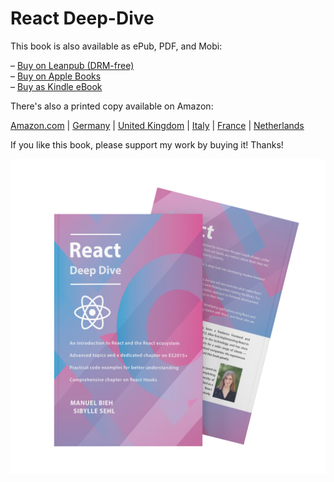 # React Deep-Dive

This book is also available as ePub, PDF, and Mobi:

– [Buy on Leanpub \(DRM-free\)](https://leanpub.com/react-deep-dive)  
– [Buy on Apple Books](https://books.apple.com/us/book/react-deep-dive/id1516905032)  
– [Buy as Kindle eBook](https://www.amazon.com/React-Deep-Dive-Manuel-Bieh-ebook/dp/B089NVD8ZL/)

There's also a printed copy available on Amazon:

[Amazon.com](https://www.amazon.com/React-Deep-Dive-Manuel-Bieh/dp/B08CM8LX7J) \| [Germany](https://www.amazon.de/React-Deep-Dive-Manuel-Bieh/dp/3982169038) \| [United Kingdom](https://www.amazon.co.uk/React-Deep-Dive-Manuel-Bieh/dp/B08CM8LX7J) \| [Italy](https://www.amazon.it/React-Deep-Dive-Manuel-Bieh/dp/3982169038) \| [France](https://www.amazon.fr/React-Deep-Dive-Manuel-Bieh/dp/3982169038) \| [Netherlands](https://www.amazon.nl/React-Deep-Dive-Manuel-Bieh/dp/3982169038)

If you like this book, please support my work by buying it! Thanks!

![](.gitbook/assets/mockup-featuring-two-softcover-books-placed-one-in-front-of-the-other-3441-el1.png)


